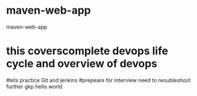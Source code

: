 # maven-web-app
maven-web-app
# this coverscomplete devops life cycle and overview of devops 
#lets practice Git and jenkins
#prepeare for interview
need to reoubleshoot further
gkp hello world

